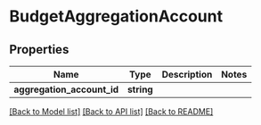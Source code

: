 # BudgetAggregationAccount

## Properties
Name | Type | Description | Notes
------------ | ------------- | ------------- | -------------
**aggregation_account_id** | **string** |  | 

[[Back to Model list]](../README.md#documentation-for-models) [[Back to API list]](../README.md#documentation-for-api-endpoints) [[Back to README]](../README.md)


